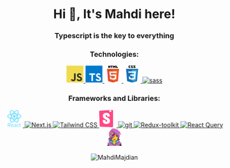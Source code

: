 <h1 align="center">Hi 👋, It's Mahdi here!</h1>
<h3 align="center">Typescript is the key to everything</h3>


<h3 align="center">Technologies:</h3>
<p align="center"> <a href="https://developer.mozilla.org/en-US/docs/Web/JavaScript" target="_blank"> <img src="https://raw.githubusercontent.com/devicons/devicon/master/icons/javascript/javascript-original.svg" alt="javascript" width="40" height="40"/> </a> <a href="https://www.typescriptlang.org/" target="_blank"> <img src="https://raw.githubusercontent.com/devicons/devicon/master/icons/typescript/typescript-original.svg" alt="typescript" width="40" height="40"/> </a> <a href="https://www.w3.org/html/" target="_blank"> <img src="https://raw.githubusercontent.com/devicons/devicon/master/icons/html5/html5-original-wordmark.svg" alt="html5" width="40" height="40"/> </a> <a href="https://www.w3schools.com/css/" target="_blank"> <img src="https://raw.githubusercontent.com/devicons/devicon/master/icons/css3/css3-original-wordmark.svg" alt="css3" width="40" height="40"/> </a> <a href="https://sass-lang.com/" target="_blank"> <img src="https://seeklogo.com/images/S/sass-logo-E41E7734A8-seeklogo.com.png" alt="sass" width="40" height="40"/> </a></p>


<h3 align="center">Frameworks and Libraries:</h3>
<p align="center"> <a href="https://reactjs.org/" target="_blank"> <img src="https://raw.githubusercontent.com/devicons/devicon/master/icons/react/react-original-wordmark.svg" alt="React" width="40" height="40"/> </a> <a href="https://nextjs.org/" target="_blank"> <img src="https://seeklogo.com/images/N/next-js-logo-8FCFF51DD2-seeklogo.com.png" alt="Next.js" width="40" height="40"/> </a> <a href="https://tailwindcss.com/" target="_blank"> <img src="https://upload.wikimedia.org/wikipedia/commons/thumb/d/d5/Tailwind_CSS_Logo.svg/2048px-Tailwind_CSS_Logo.svg.png" alt="Tailwind CSS" width="40" height="40"/> </a> <a href="https://story.com/" target="_blank"> <svg xmlns="http://www.w3.org/2000/svg" xmlns:xlink="http://www.w3.org/1999/xlink" width="40" height="40" version="1.1" viewBox="0 0 40 40"><defs><path id="path-1" d="M1.2405585,36.8586756 L0.00144018976,3.84178492 C-0.0394830275,2.75136653 0.796610749,1.82724966 1.88567179,1.75918334 L29.9688501,0.00398469995 C31.0773842,-0.0652986838 32.032194,0.777180513 32.1014774,1.88571465 C32.1040877,1.92747994 32.1053938,1.96931653 32.1053938,2.01116332 L32.1053938,37.9889049 C32.1053938,39.0996021 31.2049959,40 30.0942987,40 C30.0642095,40 30.034124,39.9993247 30.004065,39.9979747 L3.16000504,38.7923224 C2.11453506,38.745367 1.27980674,37.9044633 1.2405585,36.8586756 Z"/></defs><g id="storybook-logo/default" fill="none" fill-rule="evenodd" stroke="none" stroke-width="1"><g id="storybook-icon/default"><mask id="mask-2" fill="#fff"><use xlink:href="#path-1"/></mask><use id="path1_fill-path" fill="#FF4785" fill-rule="nonzero" xlink:href="#path-1"/><path id="path2_fill-path" fill="#FFF" fill-rule="nonzero" d="M23.7074082,4.91663721 L23.8992315,0.303023661 L27.7558963,0 L27.9220445,4.75786009 C27.9278268,4.92344459 27.7982816,5.06236485 27.6326971,5.06814719 C27.5617959,5.07062311 27.4923115,5.04789212 27.4365822,5.00399056 L25.9493283,3.83238502 L24.1884561,5.168114 C24.0564522,5.26824702 23.868268,5.24241056 23.768135,5.11040663 C23.7259839,5.05483953 23.7045108,4.98632234 23.7074082,4.91663721 Z" mask="url(#mask-2)"/><path id="path9_fill-path" fill="#FFF" fill-rule="nonzero" d="M18.7751036,15.0765471 C18.7751036,15.8589807 24.0454698,15.4839807 24.7529701,14.934375 C24.7529701,9.60618896 21.8939904,6.80631104 16.6587161,6.80631104 C11.4234417,6.80631104 8.49020288,9.64975119 8.49020288,13.9149136 C8.49020288,21.3434049 18.5151963,21.485577 18.5151963,25.5374813 C18.5151963,26.674858 17.9582523,27.3501754 16.7329753,27.3501754 C15.1364023,27.3501754 14.505199,26.5347946 14.5794582,23.762439 C14.5794582,23.1610127 8.49020288,22.9735127 8.30455485,23.762439 C7.83181939,30.4808433 12.0175154,32.418689 16.8072345,32.418689 C21.4484352,32.418689 25.0871365,29.9448159 25.0871365,25.4663953 C25.0871365,17.5047587 14.9136246,17.7180168 14.9136246,13.7727416 C14.9136246,12.1733056 16.101772,11.9600475 16.8072345,11.9600475 C17.5498266,11.9600475 18.8864924,12.0909334 18.7751036,15.0765471 Z" mask="url(#mask-2)"/></g></g></svg> </a> <a href="https://git-scm.com/" target="_blank"> <img src="https://www.vectorlogo.zone/logos/git-scm/git-scm-icon.svg" alt="git" width="40" height="40"/> </a> <a href="https://redux-toolkit.js.org/" target="_blank"> <img src="https://d33wubrfki0l68.cloudfront.net/0834d0215db51e91525a25acf97433051f280f2f/c30f5/img/redux.svg" alt="Redux-toolkit" width="40" height="40"/> </a> <a href="https://react-query.tanstack.com/" target="_blank"> <img src="https://seeklogo.com/images/R/react-query-logo-1340EA4CE9-seeklogo.com.png" alt="React Query" width="40" height="40"/> </a> <a href="https://emotion.sh/docs/introduction/" target="_blank"> <img src="https://raw.githubusercontent.com/emotion-js/emotion/main/emotion.png" alt="Emotion" width="40" height="40"/> </a> </p>


<div align="center"><img align="center" src="https://github-readme-stats.vercel.app/api/top-langs?username=MahdiMajdian&show_icons=true&locale=en&layout=compact" alt="MahdiMajdian" /></div>
